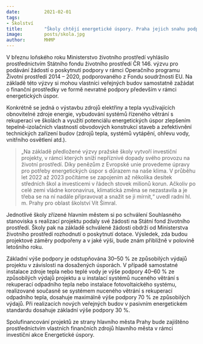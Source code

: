 ```yaml
---
date:         2021-02-01
tags:         
- Školství
title:        "Školy chtějí energetické úspory. Praha jejich snahu podpoří"
image: 	      posts/skola.jpg
author:       MHMP
---
```


V březnu loňského roku Ministerstvo životního prostředí vyhlásilo prostřednictvím Státního fondu životního prostředí ČR 146. výzvu pro podávání žádostí o poskytnutí podpory v rámci Operačního programu Životní prostředí 2014 – 2020, podporovaného z Fondu soudržnosti EU. Na základě této výzvy si mohou vlastníci veřejných budov samostatně zažádat o finanční prostředky ve formě nevratné podpory především v rámci energetických úspor.

Konkrétně se jedná o výstavbu zdrojů elektřiny a tepla využívajících obnovitelné zdroje energie, vybudování systémů řízeného větrání s rekuperací ve školách a využití potenciálu energetických úspor zlepšením tepelně-izolačních vlastností obvodových konstrukcí staveb a zefektivnění technických zařízení budov (zdrojů tepla, systémů vytápění, ohřevu vody, vnitřního osvětlení atd.).

> „Na základě předložené výzvy pražské školy vytvoří investiční projekty, v rámci kterých sníží nepříznivé dopady svého provozu na životní prostředí. Díky penězům z Evropské unie provedeme úpravy pro potřeby energetických úspor s důrazem na naše klima. V průběhu let 2022 až 2023 počítáme se zapojením až několika desítek středních škol a investicemi v řádech stovek milionů korun.  Ačkoliv po celé zemi vládne koronavirus, klimatická změna se nezastavila a je třeba se na ní nadále připravovat a snažit se ji mírnit,“ uvedl radní hl. m. Prahy pro oblast školství Vít Šimral.

Jednotlivé školy zřízené hlavním městem si po schválení Souhlasného stanoviska s realizací projektu podaly své žádosti na Státní fond životního prostředí. Školy pak na základě schválené žádosti obdrží od Ministerstva životního prostředí rozhodnutí o poskytnutí dotace. Výsledek, zda budou projektové záměry podpořeny a v jaké výši, bude znám přibližně v polovině letošního roku.

Základní výše podpory je odstupňována 30–50 % ze způsobilých výdajů projektu v závislosti na dosažených úsporách. V případě samostatné instalace zdroje tepla nebo teplé vody je výše podpory 40–60 % ze způsobilých výdajů projektu a u instalací systémů nuceného větrání s rekuperací odpadního tepla nebo instalace fotovoltaického systému, realizované současně se systémem nuceného větrání s rekuperací odpadního tepla, dosahuje maximálně výše podpory 70 % ze způsobilých výdajů. Při realizacích nových veřejných budov v pasivním energetickém standardu dosahuje základní výše podpory 30 %.

Spolufinancování projektů ze strany hlavního města Prahy bude zajištěno prostřednictvím vlastních finančních zdrojů hlavního města v rámci investiční akce Energetické úspory.
